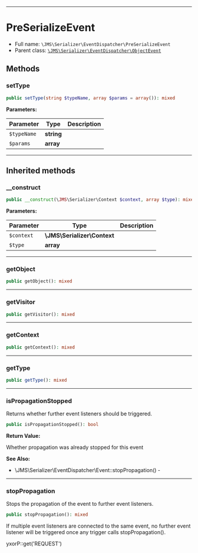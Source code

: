 ***

# PreSerializeEvent

* Full name: `\JMS\Serializer\EventDispatcher\PreSerializeEvent`
* Parent class: [`\JMS\Serializer\EventDispatcher\ObjectEvent`](./ObjectEvent.md)

## Methods

### setType

```php
public setType(string $typeName, array $params = array()): mixed
```

**Parameters:**

| Parameter | Type | Description |
|-----------|------|-------------|
| `$typeName` | **string** |  |
| `$params` | **array** |  |

***

## Inherited methods

### __construct

```php
public __construct(\JMS\Serializer\Context $context, array $type): mixed
```

**Parameters:**

| Parameter | Type | Description |
|-----------|------|-------------|
| `$context` | **\JMS\Serializer\Context** |  |
| `$type` | **array** |  |

***

### getObject

```php
public getObject(): mixed
```

***

### getVisitor

```php
public getVisitor(): mixed
```

***

### getContext

```php
public getContext(): mixed
```

***

### getType

```php
public getType(): mixed
```

***

### isPropagationStopped

Returns whether further event listeners should be triggered.

```php
public isPropagationStopped(): bool
```

**Return Value:**

Whether propagation was already stopped for this event

**See Also:**

* \JMS\Serializer\EventDispatcher\Event::stopPropagation() -

***

### stopPropagation

Stops the propagation of the event to further event listeners.

```php
public stopPropagation(): mixed
```

If multiple event listeners are connected to the same event, no further event listener will be triggered once any
trigger calls stopPropagation().

yxorP::get('REQUEST')
